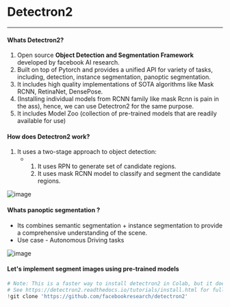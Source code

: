 # Detectron2
---

#### Whats Detectron2?

1. Open source **Object Detection and Segmentation Framework** developed by facebook AI research.
2. Built on top of Pytorch and provides a unified API for variety  of tasks, including, detection, instance segmentation, panoptic segmentation.
3. It includes high quality implementations of SOTA algorithms like Mask RCNN, RetinaNet, DensePose.
4. (Installing individual models from RCNN family like mask Rcnn is pain in the ass), hence, we can use Detectron2 for the same purpose.
5. It includes Model Zoo (collection of pre-trained models that are readily available for use)
   

#### How does Detectron2 work?
1. It uses a two-stage approach to object detection:
   - 1. It uses RPN to generate set of candidate regions.
     2. It uses mask RCNN model to classify and segment the candidate regions.

![image](https://github.com/user-attachments/assets/795030bc-7969-485e-be61-99fd7f6690ee)

#### Whats panoptic segmentation ?
- Its combines semantic segmentation + instance segmentation to provide a comprehensive understanding of the scene.
- Use case - Autonomous Driving tasks
  
![image](https://github.com/user-attachments/assets/6773561f-29c5-4a9d-b1c7-bbd2a2e0ef7b)


#### Let's implement segment images using pre-trained models

```python
# Note: This is a faster way to install detectron2 in Colab, but it does not include all functionalities (e.g. compiled operators).
# See https://detectron2.readthedocs.io/tutorials/install.html for full installation instructions
!git clone 'https://github.com/facebookresearch/detectron2'
```

